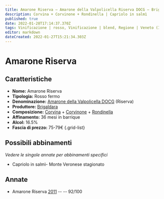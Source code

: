```yaml
---
title: Amarone Riserva – Amarone della Valpolicella Riserva DOCG – Brigaldara – Veneto (IT) – 75-79€ – 5★
description: Corvina + Corvinone + Rondinella | Capriolo in salmì
published: true
date: 2022-01-28T17:14:37.370Z
tags: Vinificazione | rosso, Vinificazione | blend, Regione | Veneto (IT), Vinificazione | fermo, Prezzi | 75-79€, Vitigni | Corvina, Vitigni | Rondinella, Vitigni | Corvinone, Alimento | capriolo, Aromatizzazione | in salmì
editor: markdown
dateCreated: 2022-01-27T15:21:34.303Z
---
```


# Amarone Riserva

## Caratteristiche
- **Nome:** <span class="nome">Amarone Riserva</span>
- **Tipologia:** Rosso fermo
- **Denominazione:** <span class="denominazione">[Amarone della Valpolicella DOCG](/denominazioni/Italia/Veneto/DOCG/Amarone-della-Valpolicella)</span> (Riserva)
- **Produttore:** <span class="cantina">[Brigaldara](/produttori/Italia/Veneto/Brigaldara)</span> 
- **Composizione:** [Corvina](/vitigni/Italia/corvina) + [Corvinone](/vitigni/Italia/corvinone) + [Rondinella](/vitigni/Italia/rondinella)
- **Affinamento:** 36 mesi in barrique
- **Alcol:** 16.5%
- **Fascia di prezzo:** 75-79€
{.grid-list}

## Possibili abbinamenti
*Vedere le singole annate per abbinamenti specifici*

- Capriolo in salmì- Monte Veronese stagionato

## Annate
- Amarone Riserva [2011](vini/Italia/Veneto/Brigaldara/Amarone-Riserva/2011) -- <span class="star-5"></span> -- 92/100
